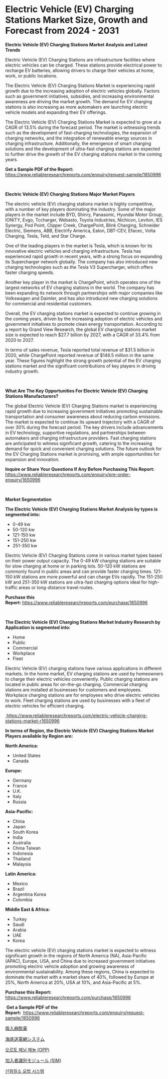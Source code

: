 <p><h1>Electric Vehicle (EV) Charging Stations Market Size, Growth and Forecast from 2024 - 2031</h1></p><p><strong>Electric Vehicle (EV) Charging Stations Market Analysis and Latest Trends</strong></p>
<p><p>Electric Vehicle (EV) Charging Stations are infrastructure facilities where electric vehicles can be charged. These stations provide electrical power to recharge EV batteries, allowing drivers to charge their vehicles at home, work, or public locations.</p><p>The Electric Vehicle (EV) Charging Stations Market is experiencing rapid growth due to the increasing adoption of electric vehicles globally. Factors such as government initiatives, subsidies, and increasing environmental awareness are driving the market growth. The demand for EV charging stations is also increasing as more automakers are launching electric vehicle models and expanding their EV offerings. </p><p>The Electric Vehicle (EV) Charging Stations Market is expected to grow at a CAGR of 13.5% during the forecast period. The market is witnessing trends such as the development of fast-charging technologies, the expansion of charging networks, and the integration of renewable energy sources in charging infrastructure. Additionally, the emergence of smart charging solutions and the development of ultra-fast charging stations are expected to further drive the growth of the EV charging stations market in the coming years.</p></p>
<p><strong>Get a Sample PDF of the Report:&nbsp;</strong> <a href="https://www.reliableresearchreports.com/enquiry/request-sample/1650996">https://www.reliableresearchreports.com/enquiry/request-sample/1650996</a></p>
<p>&nbsp;</p>
<p><strong>Electric Vehicle (EV) Charging Stations Major Market Players</strong></p>
<p><p>The electric vehicle (EV) charging stations market is highly competitive, with a number of key players dominating the industry. Some of the major players in the market include BYD, Shinry, Panasonic, Hyundai Motor Group, IONITY, Evgo, Tccharger, Webasto, Toyota Industries, Nichicon, Leviton, IES Synergy, Pod Point, Clipper Creek, ChargePoint, Blink Charging, Schneider Electric, Siemens, ABB, Electrify America, Eaton, DBT-CEV, Efacec, Volta Charging, Tesla, Teld, and Star Charge.</p><p>One of the leading players in the market is Tesla, which is known for its innovative electric vehicles and charging infrastructure. Tesla has experienced rapid growth in recent years, with a strong focus on expanding its Supercharger network globally. The company has also introduced new charging technologies such as the Tesla V3 Supercharger, which offers faster charging speeds.</p><p>Another key player in the market is ChargePoint, which operates one of the largest networks of EV charging stations in the world. The company has been expanding its network through partnerships with major companies like Volkswagen and Daimler, and has also introduced new charging solutions for commercial and residential customers.</p><p>Overall, the EV charging stations market is expected to continue growing in the coming years, driven by the increasing adoption of electric vehicles and government initiatives to promote clean energy transportation. According to a report by Grand View Research, the global EV charging stations market size is expected to reach $27.7 billion by 2027, with a CAGR of 33.4% from 2020 to 2027.</p><p>In terms of sales revenue, Tesla reported total revenue of $31.5 billion in 2020, while ChargePoint reported revenue of $146.5 million in the same year. These figures highlight the strong growth potential of the EV charging stations market and the significant contributions of key players in driving industry growth.</p></p>
<p>&nbsp;</p>
<p><strong>What Are The Key Opportunities For Electric Vehicle (EV) Charging Stations Manufacturers?</strong></p>
<p><p>The global Electric Vehicle (EV) Charging Stations market is experiencing rapid growth due to increasing government initiatives promoting sustainable transportation and consumer awareness about reducing carbon emissions. The market is expected to continue its upward trajectory with a CAGR of over 30% during the forecast period. The key drivers include advancements in EV technology, supportive regulations, and partnerships between automakers and charging infrastructure providers. Fast charging stations are anticipated to witness significant growth, catering to the increasing demand for quick and convenient charging solutions. The future outlook for the EV Charging Stations market is promising, with ample opportunities for expansion and innovation.</p></p>
<p><strong>Inquire or Share Your Questions If Any Before Purchasing This Report:</strong> <a href="https://www.reliableresearchreports.com/enquiry/pre-order-enquiry/1650996">https://www.reliableresearchreports.com/enquiry/pre-order-enquiry/1650996</a></p>
<p>&nbsp;</p>
<p><strong>Market Segmentation</strong></p>
<p><strong>The Electric Vehicle (EV) Charging Stations Market Analysis by types is segmented into:</strong></p>
<p><ul><li>0-49 kw</li><li>50-120 kw</li><li>121-150 kw</li><li>151-250 kw</li><li>251-350 kw</li></ul></p>
<p><p>Electric Vehicle (EV) Charging Stations come in various market types based on their power output capacity. The 0-49 kW charging stations are suitable for slow charging at home or in parking lots. 50-120 kW stations are commonly found in public areas and can provide faster charging times. 121-150 kW stations are more powerful and can charge EVs rapidly. The 151-250 kW and 251-350 kW stations are ultra-fast charging options ideal for high-traffic areas or long-distance travel routes.</p></p>
<p><strong>Purchase this Report:&nbsp;</strong><a href="https://www.reliableresearchreports.com/purchase/1650996">https://www.reliableresearchreports.com/purchase/1650996</a></p>
<p>&nbsp;</p>
<p><strong>The Electric Vehicle (EV) Charging Stations Market Industry Research by Application is segmented into:</strong></p>
<p><ul><li>Home</li><li>Public</li><li>Commercial</li><li>Workplace</li><li>Fleet</li></ul></p>
<p><p>Electric Vehicle (EV) charging stations have various applications in different markets. In the home market, EV charging stations are used by homeowners to charge their electric vehicles conveniently. Public charging stations are located in public areas for on-the-go charging. Commercial charging stations are installed at businesses for customers and employees. Workplace charging stations are for employees who drive electric vehicles to work. Fleet charging stations are used by businesses with a fleet of electric vehicles for efficient charging.</p></p>
<p><a href="https://www.reliableresearchreports.com/electric-vehicle-charging-stations-market-r1650996">&nbsp;https://www.reliableresearchreports.com/electric-vehicle-charging-stations-market-r1650996</a></p>
<p><strong>In terms of Region, the Electric Vehicle (EV) Charging Stations Market Players available by Region are:</strong></p>
<p>
    <p> <strong> North America: </strong>
        <ul>
            <li>United States</li>
            <li>Canada</li>
        </ul>
        </p> 
    <p> <strong> Europe: </strong>
        <ul>
            <li>Germany</li>
            <li>France</li>
            <li>U.K.</li>
            <li>Italy</li>
            <li>Russia</li>
        </ul>
        </p> 
    <p> <strong> Asia-Pacific: </strong>
        <ul>
            <li>China</li>
            <li>Japan</li>
            <li>South Korea</li>
            <li>India</li>
            <li>Australia</li>
            <li>China Taiwan</li>
            <li>Indonesia</li>
            <li>Thailand</li>
            <li>Malaysia</li>
        </ul>
        </p> 
    <p> <strong> Latin America: </strong>
        <ul>
            <li>Mexico</li>
            <li>Brazil</li>
            <li>Argentina Korea</li>
            <li>Colombia</li>
        </ul>
        </p> 
    <p> <strong> Middle East & Africa: </strong>
        <ul>
            <li>Turkey</li>
            <li>Saudi</li>
            <li>Arabia</li>
            <li>UAE</li>
            <li>Korea</li>
        </ul>
    </p>
    </p>
<p><p>The electric vehicle (EV) charging stations market is expected to witness significant growth in the regions of North America (NA), Asia-Pacific (APAC), Europe, USA, and China due to increased government initiatives promoting electric vehicle adoption and growing awareness of environmental sustainability. Among these regions, China is expected to dominate the market with a market share of 40%, followed by Europe at 25%, North America at 20%, USA at 10%, and Asia-Pacific at 5%.</p></p>
<p><strong>Purchase this Report: </strong><a href="https://www.reliableresearchreports.com/purchase/1650996">https://www.reliableresearchreports.com/purchase/1650996</a></p>
<p>&nbsp;<strong>Get a Sample PDF of the Report:&nbsp;&nbsp;</strong><a href="https://www.reliableresearchreports.com/enquiry/request-sample/1650996">https://www.reliableresearchreports.com/enquiry/request-sample/1650996</a></p>
<p><strong></strong></p>
<p><p><a href="https://medium.com/@chrispbacon162023/%E5%90%B8%E5%85%A5%E9%BA%BB%E9%85%94%E8%96%AC%E5%B8%82%E5%A0%B4-%E5%B8%82%E5%A0%B4%E3%82%B7%E3%82%A7%E3%82%A2-%E5%B8%82%E5%A0%B4%E5%8B%95%E5%90%91-%E5%B0%86%E6%9D%A5%E3%81%AE%E6%88%90%E9%95%B7%E3%82%92%E6%8E%A2%E3%82%8B-cfac5abbf28b">吸入麻酔薬</a></p><p><a href="https://github.com/vtbvgl20191192/Market-Research-Report-List-2/blob/main/632268394654.md">海底送電網システム</a></p><p><a href="https://github.com/widodosean92/Market-Research-Report-List-1/blob/main/838120686270.md">오르토 페닐 페놀 (OPP)</a></p><p><a href="https://github.com/avwofrml53535/Market-Research-Report-List-2/blob/main/220154994653.md">加入者識別モジュール (SIM)</a></p><p><a href="https://github.com/Jackieshlerin98056/Market-Research-Report-List-1/blob/main/138150186269.md">산화질소 요법 시스템</a></p></p>